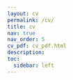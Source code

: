 ```yaml
---
layout: cv
permalink: /cv/
title: cv
nav: true
nav_order: 5
cv_pdf: cv_pdf.html
description: 
toc:
  sidebar: left
---
```

